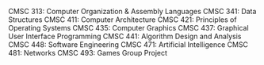 CMSC 313: Computer Organization & Assembly Languages
CMSC 341: Data Structures
CMSC 411: Computer Architecture
CMSC 421: Principles of Operating Systems
CMSC 435: Computer Graphics
CMSC 437: Graphical User Interface Programming
CMSC 441: Algorithm Design and Analysis
CMSC 448: Software Engineering
CMSC 471: Artificial Intelligence 
CMSC 481: Networks
CMSC 493: Games Group Project